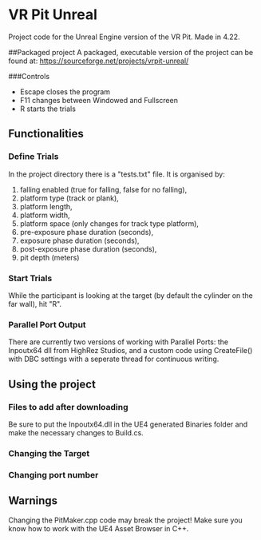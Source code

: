 # VR Pit Unreal
Project code for the Unreal Engine version of the VR Pit. Made in 4.22.

##Packaged project
A packaged, executable version of the project can be found at:
https://sourceforge.net/projects/vrpit-unreal/

###Controls
- Escape closes the program
- F11 changes between Windowed and Fullscreen
- R starts the trials

## Functionalities
### Define Trials
In the project directory there is a "tests.txt" file. It is organised by: 
1. falling enabled (true for falling, false for no falling), 
1. platform type (track or plank),
1. platform length, 
1. platform width, 
1. platform space (only changes for track type platform), 
1. pre-exposure phase duration (seconds), 
1. exposure phase duration (seconds), 
1. post-exposure phase duration (seconds), 
1. pit depth (meters)

### Start Trials
While the participant is looking at the target (by default the cylinder on the far wall), hit "R".

### Parallel Port Output
There are currently two versions of working with Parallel Ports: the Inpoutx64 dll from HighRez Studios, and a custom code using CreateFile() with DBC settings with a seperate thread for continuous writing. 

## Using the project
### Files to add after downloading
Be sure to put the Inpoutx64.dll in the UE4 generated Binaries folder and make the necessary changes to Build.cs.

### Changing the Target

### Changing port number

### 

## Warnings
Changing the PitMaker.cpp code may break the project! Make sure you know how to work with the UE4 Asset Browser in C++.
